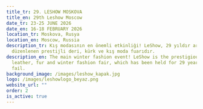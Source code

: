 ```yaml
---
title_tr: 29. LESHOW MOSKOVA
title_en: 29th Leshow Moscow
date_tr: 23-25 JUNE 2026
date_en: 16-18 FEBRUARY 2026
location_tr: Moskova, Rusya
location_en: Moscow, Russia
description_tr: Kış modasının en önemli etkinliği! LeShow, 29 yıldır aralıksız
  düzenlenen prestijli deri, kürk ve kış moda fuarıdır.
description_en: The main winter fashion event! LeShow is the prestigious
  leather, fur and winter fashion fair, which has been held for 29 years without
  fail.
background_image: /images/leshow_kapak.jpg
logo: /images/leshowlogo_beyaz.png
website_url: ""
order: 2
is_active: true
---
```

